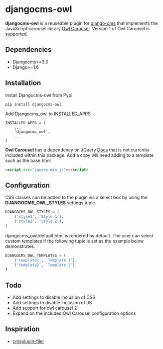 # djangocms-owl
**djangocms-owl** is a reuseable plugin for [django-cms](https://github.com/divio/django-cms) that implements the JavaScript carousel library [Owl Carousel](http://owlgraphic.com/owlcarousel/). Version 1 of Owl Carousel is supported.

## Dependencies
* Djangocms>=3.0
* Django>=1.6

## Installation
Install Djangocms-owl from Pypi  
```
pip install djangocms-owl
```
Add Djangocms_owl to INSTALLED_APPS  
```
INSTALLED_APPS = (
    ...
    'djangocms_owl',  
    ...
)
```

**Owl Carousel** has a dependency on JQuery [Docs](http://owlcarousel.owlgraphic.com/docs/started-installation.html) that is not currently included within this package. Add a copy will need adding to a template such as the base.html

```html
<script src="jquery.min.js"></script>
```

## Configuration
CSS classes can be added to the plugin via a select box by using the **DJANGOCMS_OWL_STYLES** settings tuple.

```python
DJANGOCMS_OWL_STYLES = (
    ('style1', 'Style 1'),
    ('style2', 'Style 2'),
)
```

djangocms_owl/default.html is rendered by default. The user can select custom templates if the following tuple is set as the example below demonstrates. 
```python
DJANGOCMS_OWL_TEMPLATES = (
    ('template1', 'Template 1'),
    ('template2', 'Template 2'),
)
```

## Todo
* Add settings to disable inclusion of CSS
* Add settings to disable inclusion of JS
* Add support for owl carousel 2
* Expand on the included Owl Carousel configuration options

## Inspiration
* [cmsplugin-filer](https://github.com/stefanfoulis/cmsplugin-filer)